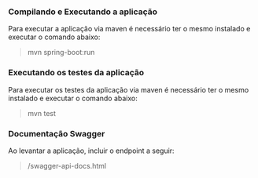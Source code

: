 ### Compilando e Executando a aplicação
Para executar a aplicação via maven é necessário ter o mesmo instalado e executar o comando abaixo:
>mvn spring-boot:run

### Executando os testes da aplicação
Para executar os testes da aplicação via maven é necessário ter o mesmo instalado e executar o comando abaixo:
>mvn test

### Documentação Swagger
Ao levantar a aplicação, incluir o endpoint a seguir:
>/swagger-api-docs.html
